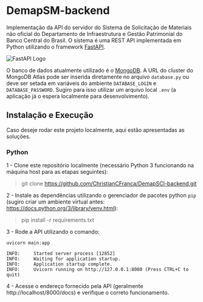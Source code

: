 # DemapSM-backend
Implementação da API do servidor do Sistema de Solicitação de Materiais não oficial do Departamento de Infraestrutura e Gestão Patrimonial do Banco Central do Brasil. O sistema é uma REST API implementada em Python utilizando o framework [FastAPI](https://fastapi.tiangolo.com/).

![FastAPI Logo](https://fastapi.tiangolo.com/img/logo-margin/logo-teal.png)

O banco de dados atualmente utilizado é o [MongoDB](https://www.mongodb.com/). A URL do cluster do MongoDB Atlas pode ser inserida diretamente no arquivo `database.py` ou deve ser setada em variáveis do ambiente `DATABASE_LOGIN` e `DATABASE_PASSWORD`. Sugiro para isso utilizar um arquivo local `.env` (a aplicação já o espera localmente para desenvolvimento).

## Instalação e Execução

Caso deseje rodar este projeto localmente, aqui estão apresentadas as soluções.

### Python
1 - Clone este repositório localmente (necessário Python 3 funcionando na máquina host para as etapas seguintes):
> git clone https://github.com/ChristianCFranca/DemapSCI-backend.git

2 - Instale as dependências utilizando o gerenciador de pacotes python `pip` (sugiro criar um ambiente virtual antes: https://docs.python.org/3/library/venv.html):
> pip install -r requirements.txt

3 - Rode a API utilizando o comando:

`uvicorn main:app`
```
INFO:     Started server process [12852]
INFO:     Waiting for application startup.
INFO:     Application startup complete.
INFO:     Uvicorn running on http://127.0.0.1:8000 (Press CTRL+C to quit)
```

4 - Acesse o endereço fornecido pela API (geralmente http://localhost/8000/docs) e verifique o correto funcionamento.